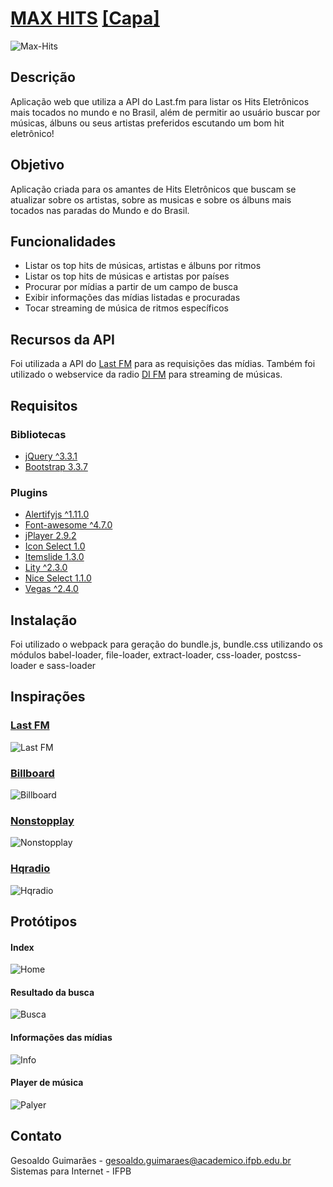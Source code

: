 # [MAX HITS](https://gelguimaraes.github.io/Max-Hits/)  [[Capa]](capa/)

![Max-Hits](wireframes/max-hits.jpg)

## Descrição
Aplicação web que utiliza a API do Last.fm para listar os Hits Eletrônicos mais tocados no mundo e no Brasil, além de permitir ao usuário buscar por músicas, álbuns ou seus artistas preferidos escutando um bom hit eletrônico!

## Objetivo
Aplicação criada para os amantes de Hits Eletrônicos que buscam se atualizar sobre os artistas, sobre as musicas e sobre os álbuns mais tocados nas paradas do Mundo e do Brasil.

## Funcionalidades
- Listar os top hits de músicas, artistas e álbuns por ritmos 
- Listar os top hits de músicas e  artistas por países
- Procurar por mídias a partir de um campo de busca
- Exibir informações das mídias listadas e procuradas
- Tocar streaming de música de ritmos específicos

## Recursos da API
Foi utilizada a API do [Last FM](https://last.fm/api) para as requisições das mídias. Também foi utilizado o webservice da radio [DI FM](https://www.di.fm) para streaming de músicas.

## Requisitos
### Bibliotecas
- [jQuery ^3.3.1](https://jquery.com/)
- [Bootstrap 3.3.7](https://getbootstrap.com/docs/3.3/)

### Plugins
- [Alertifyjs ^1.11.0](http://alertifyjs.com)
- [Font-awesome ^4.7.0](https://fontawesome.com)
- [jPlayer 2.9.2](http://www.jplayer.org)
- [Icon Select 1.0](http://www.bugraozden.com)
- [Itemslide 1.3.0](http://itemslide.github.io)
- [Lity ^2.3.0](http://sorgalla.com/lity/)
- [Nice Select 1.1.0](http://hernansartorio.com/jquery-nice-select/)
- [Vegas ^2.4.0](http://vegas.jaysalvat.com)


## Instalação
Foi utilizado o webpack para geração do bundle.js, bundle.css utilizando os módulos babel-loader, file-loader, extract-loader, css-loader, postcss-loader e sass-loader


## Inspirações
### [Last FM](https://www.last.fm/)
![Last FM](wireframes/last-fm.jpg) 

### [Billboard](http://www.billboard.com/charts/hot-100)
![Billboard](wireframes/billboard.jpg)

### [Nonstopplay](http://www.nonstopplay.com/)
![Nonstopplay](wireframes/nonstopplay.jpg)

### [Hqradio](https://hqradio.ru/)
![Hqradio](wireframes/hqradio.jpg)


## Protótipos
#### Index
![Home](wireframes/home.png)

#### Resultado da busca
![Busca](wireframes/busca.png)

#### Informações das mídias
![Info](wireframes/info.png)

#### Player de música
![Palyer](wireframes/player.png)



## Contato
Gesoaldo Guimarães - gesoaldo.guimaraes@academico.ifpb.edu.br
Sistemas para Internet - IFPB


